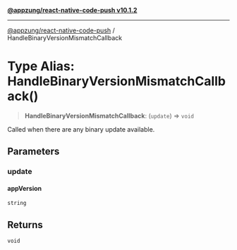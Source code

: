 [**@appzung/react-native-code-push v10.1.2**](../README.md)

---

[@appzung/react-native-code-push](../README.md) / HandleBinaryVersionMismatchCallback

# Type Alias: HandleBinaryVersionMismatchCallback()

> **HandleBinaryVersionMismatchCallback**: (`update`) => `void`

Called when there are any binary update available.

## Parameters

### update

#### appVersion

`string`

## Returns

`void`
